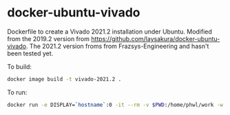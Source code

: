 # docker-ubuntu-vivado
Dockerfile to create a Vivado 2021.2 installation under Ubuntu.
Modified from the 2019.2 version from <https://github.com/laysakura/docker-ubuntu-vivado>. The 2021.2 version froms from Frazsys-Engineering and hasn't been tested yet.


To build:

```bash
docker image build -t vivado-2021.2 .
```

To run:
```bash
docker run -e DISPLAY=`hostname`:0 -it --rm -v $PWD:/home/phwl/work -w /home/phwl vivado-2021.2
```
